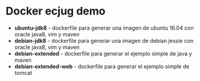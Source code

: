 # Docker ecjug demo
* **ubuntu-jdk8** - dockerfile para generar una imagen de ubuntu 16.04 con oracle java8, vim y maven
* **debian-jdk8** - dockerfile para generar una imagen de debian jessie con oracle java8, vim y maven
* **debian-extended** - dockerfile para generar el ejemplo simple de java y maven
* **debian-extended-web** - dockerfile para generar el ejemplo simple de tomcat
